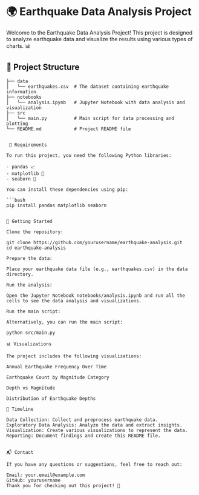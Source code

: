 # 🌍 Earthquake Data Analysis Project

Welcome to the Earthquake Data Analysis Project! This project is designed to analyze earthquake data and visualize the results using various types of charts. 📊

## 📁 Project Structure

```plaintext
├── data
│   └── earthquakes.csv  # The dataset containing earthquake information
├── notebooks
│   └── analysis.ipynb   # Jupyter Notebook with data analysis and visualization
├── src
│   └── main.py          # Main script for data processing and plotting
└── README.md            # Project README file


 🔧 Requirements

To run this project, you need the following Python libraries:

- pandas 📈
- matplotlib 🎨
- seaborn 🌊

You can install these dependencies using pip:

```bash
pip install pandas matplotlib seaborn


🚀 Getting Started

Clone the repository:

git clone https://github.com/yourusername/earthquake-analysis.git
cd earthquake-analysis

Prepare the data:

Place your earthquake data file (e.g., earthquakes.csv) in the data directory.

Run the analysis:

Open the Jupyter Notebook notebooks/analysis.ipynb and run all the cells to see the data analysis and visualizations.

Run the main script:

Alternatively, you can run the main script:

python src/main.py

📊 Visualizations

The project includes the following visualizations:

Annual Earthquake Frequency Over Time

Earthquake Count by Magnitude Category

Depth vs Magnitude

Distribution of Earthquake Depths

📅 Timeline

Data Collection: Collect and preprocess earthquake data.
Exploratory Data Analysis: Analyze the data and extract insights.
Visualization: Create various visualizations to represent the data.
Reporting: Document findings and create this README file.


📬 Contact

If you have any questions or suggestions, feel free to reach out:

Email: your.email@example.com
GitHub: yourusername
Thank you for checking out this project! 🙌









